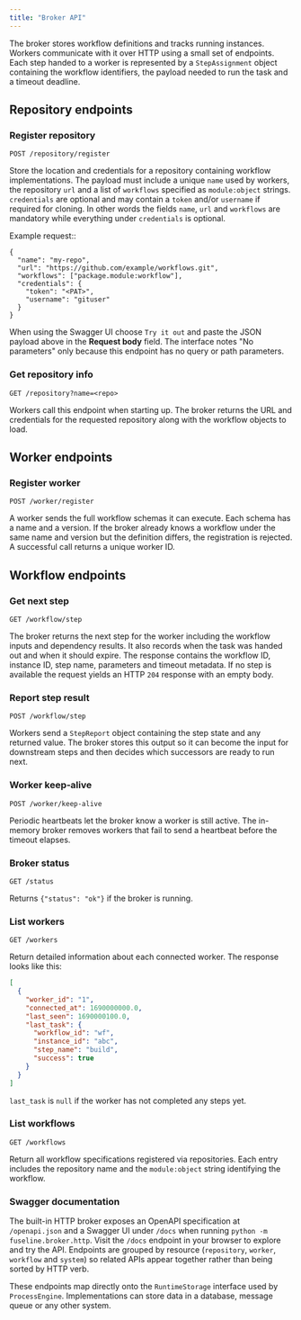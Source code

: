 ```yaml
---
title: "Broker API"
---
```


The broker stores workflow definitions and tracks running instances.
Workers communicate with it over HTTP using a small set of endpoints.
Each step handed to a worker is represented by a `StepAssignment` object
containing the workflow identifiers, the payload needed to run the task
and a timeout deadline.

## Repository endpoints

### Register repository

```
POST /repository/register
```

Store the location and credentials for a repository containing workflow
implementations. The payload must include a unique ``name`` used by
workers, the repository ``url`` and a list of ``workflows`` specified as
``module:object`` strings.  ``credentials`` are optional and may contain a
``token`` and/or ``username`` if required for cloning.  In other words the
fields ``name``, ``url`` and ``workflows`` are mandatory while everything
under ``credentials`` is optional.

Example request::

    {
      "name": "my-repo",
      "url": "https://github.com/example/workflows.git",
      "workflows": ["package.module:workflow"],
      "credentials": {
        "token": "<PAT>",
        "username": "gituser"
      }
    }

When using the Swagger UI choose ``Try it out`` and paste the JSON payload
above in the **Request body** field.  The interface notes "No parameters" only
because this endpoint has no query or path parameters.

### Get repository info

```
GET /repository?name=<repo>
```

Workers call this endpoint when starting up. The broker returns the URL
and credentials for the requested repository along with the workflow
objects to load.

## Worker endpoints

### Register worker

```
POST /worker/register
```

A worker sends the full workflow schemas it can execute.  Each schema has
a name and a version.  If the broker already knows a workflow under the
same name and version but the definition differs, the registration is
rejected.  A successful call returns a unique worker ID.

## Workflow endpoints

### Get next step

```
GET /workflow/step
```

The broker returns the next step for the worker including the workflow
inputs and dependency results.  It also records when the task was
handed out and when it should expire.  The response contains the
workflow ID, instance ID, step name, parameters and timeout metadata.
If no step is available the request yields an HTTP ``204`` response
with an empty body.

### Report step result

```
POST /workflow/step
```

Workers send a ``StepReport`` object containing the step state and any
returned value. The broker stores this output so it can become the input
for downstream steps and then decides which successors are ready to run
next.

### Worker keep‑alive

```
POST /worker/keep-alive
```

Periodic heartbeats let the broker know a worker is still active.
The in-memory broker removes workers that fail to send a heartbeat
before the timeout elapses.

### Broker status

```
GET /status
```

Returns ``{"status": "ok"}`` if the broker is running.

### List workers

```
GET /workers
```

Return detailed information about each connected worker. The response looks like
this:

```json
[
  {
    "worker_id": "1",
    "connected_at": 1690000000.0,
    "last_seen": 1690000100.0,
    "last_task": {
      "workflow_id": "wf",
      "instance_id": "abc",
      "step_name": "build",
      "success": true
    }
  }
]
```

``last_task`` is ``null`` if the worker has not completed any steps yet.

### List workflows

```
GET /workflows
```

Return all workflow specifications registered via repositories. Each entry
includes the repository name and the ``module:object`` string identifying the
workflow.

### Swagger documentation

The built-in HTTP broker exposes an OpenAPI specification at
``/openapi.json`` and a Swagger UI under ``/docs`` when running
``python -m fuseline.broker.http``. Visit the ``/docs`` endpoint in your
browser to explore and try the API.  Endpoints are grouped by resource
(``repository``, ``worker``, ``workflow`` and ``system``) so related APIs
appear together rather than being sorted by HTTP verb.

These endpoints map directly onto the `RuntimeStorage` interface used by
`ProcessEngine`. Implementations can store data in a database, message
queue or any other system.
